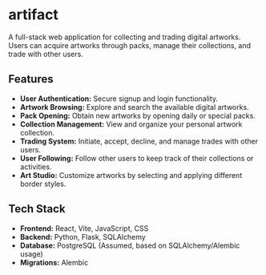 # artifact

A full-stack web application for collecting and trading digital artworks. Users can acquire artworks through packs, manage their collections, and trade with other users.

## Features

*   **User Authentication:** Secure signup and login functionality.
*   **Artwork Browsing:** Explore and search the available digital artworks.
*   **Pack Opening:** Obtain new artworks by opening daily or special packs.
*   **Collection Management:** View and organize your personal artwork collection.
*   **Trading System:** Initiate, accept, decline, and manage trades with other users.
*   **User Following:** Follow other users to keep track of their collections or activities.
*   **Art Studio:** Customize artworks by selecting and applying different border styles.

## Tech Stack

*   **Frontend:** React, Vite, JavaScript, CSS
*   **Backend:** Python, Flask, SQLAlchemy
*   **Database:** PostgreSQL (Assumed, based on SQLAlchemy/Alembic usage)
*   **Migrations:** Alembic
